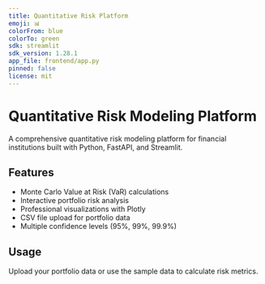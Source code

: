 ```yaml
---
title: Quantitative Risk Platform
emoji: 📊
colorFrom: blue
colorTo: green
sdk: streamlit
sdk_version: 1.28.1
app_file: frontend/app.py
pinned: false
license: mit
---
```


# Quantitative Risk Modeling Platform

A comprehensive quantitative risk modeling platform for financial institutions built with Python, FastAPI, and Streamlit.

## Features
- Monte Carlo Value at Risk (VaR) calculations
- Interactive portfolio risk analysis
- Professional visualizations with Plotly
- CSV file upload for portfolio data
- Multiple confidence levels (95%, 99%, 99.9%)

## Usage
Upload your portfolio data or use the sample data to calculate risk metrics.